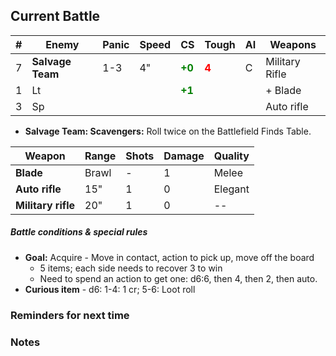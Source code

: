 ## Current Battle

| #   | Enemy            | Panic | Speed | CS                                        | Tough                                  | AI  | Weapons        |
| --- | ---------------- | ----- | ----- | ----------------------------------------- | -------------------------------------- | --- | -------------- |
| 7   | **Salvage Team** | 1-3   | 4"    | <strong style="color: green;">+0</strong> | <strong style="color: red;">4</strong> | C   | Military Rifle |
| 1   | Lt               |       |       | <strong style="color: green;">+1</strong> |                                        |     | + Blade        |
| 3   | Sp               |       |       |                                           |                                        |     | Auto rifle     |
+ **Salvage Team: Scavengers:** Roll twice on the Battlefield Finds Table.

| Weapon             | Range | Shots | Damage | Quality |
| ------------------ | ----- | ----- | ------ | ------- |
| **Blade**          | Brawl | -     | 1      | Melee   |
| **Auto rifle**     | 15"   | 1     | 0      | Elegant |
| **Military rifle** | 20"   | 1     | 0      | --      |

##### Battle conditions & special rules

+ **Goal:** Acquire - Move in contact, action to pick up, move off the board
	+ 5 items; each side needs to recover 3 to win
	+ Need to spend an action to get one: d6:6, then 4, then 2, then auto.
+ **Curious item** - d6: 1-4: 1 cr; 5-6: Loot roll

### Reminders for next time

### Notes

